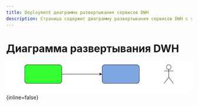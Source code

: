 ```yaml
---
title: Deployment диаграмма развертывания сервисов DWH
description: Страница содержит диаграмму развертывания сервисов DWH с указанием точек взаимодействия (портов) 
---
```


# Диаграмма развертывания DWH
![image](../_assets/adm/test.svg){inline=false}